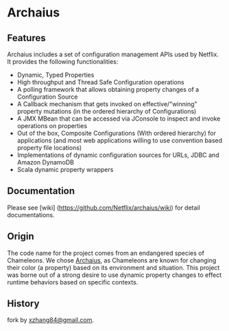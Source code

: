 Archaius
=====

Features
-------

Archaius includes a set of configuration management APIs used by Netflix. It provides the following functionalities:

* Dynamic, Typed Properties
* High throughput and Thread Safe Configuration operations
* A polling framework that allows obtaining property changes of a Configuration Source
* A Callback mechanism that gets invoked on effective/"winning" property mutations (in the ordered hierarchy of Configurations)
* A JMX MBean that can be accessed via JConsole to inspect and invoke operations on properties
* Out of the box, Composite Configurations (With ordered hierarchy) for applications (and most web applications willing to use convention based property file locations)
* Implementations of dynamic configuration sources for URLs, JDBC and Amazon DynamoDB
* Scala dynamic property wrappers

Documentation
--------------
Please see [wiki] (https://github.com/Netflix/archaius/wiki) for detail documentations.

Origin
------
The code name for the project comes from an endangered species of Chameleons. We chose [Archaius](http://en.wikipedia.org/wiki/Archaius), as Chameleons are known for changing their color (a property) based on its environment and situation. This project was borne out of a strong desire to use dynamic property changes to effect runtime behaviors based on specific contexts.

History
-----
fork by xzhang84@gmail.com.

